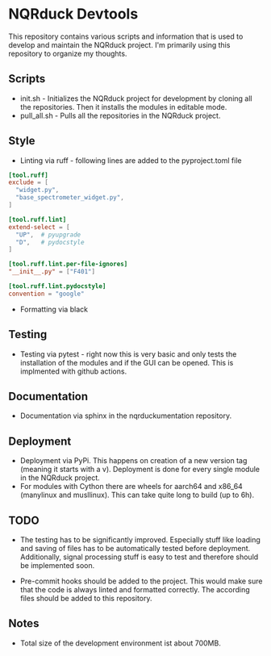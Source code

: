 # NQRduck Devtools

This repository contains various scripts and information that is used to develop and maintain the NQRduck project.
I'm primarily using this repository to organize my thoughts.

## Scripts
- init.sh - Initializes the NQRduck project for development by cloning all the repositories. Then it installs the modules in editable mode.
- pull_all.sh - Pulls all the repositories in the NQRduck project.

## Style
- Linting via ruff - following lines are added to the pyproject.toml file
```toml
[tool.ruff]
exclude = [
  "widget.py",
  "base_spectrometer_widget.py",
]

[tool.ruff.lint]
extend-select = [
  "UP",  # pyupgrade
  "D",   # pydocstyle
]

[tool.ruff.lint.per-file-ignores]
"__init__.py" = ["F401"]

[tool.ruff.lint.pydocstyle]
convention = "google"
```

- Formatting via black

## Testing
- Testing via pytest - right now this is very basic and only tests the installation of the modules and if the GUI can be opened. This is implmented with github actions.

## Documentation
- Documentation via sphinx in the nqrduckumentation repository. 

## Deployment
- Deployment via  PyPi. This happens on creation of a new version tag (meaning it starts with a v).
Deployment is done for every single module in the NQRduck project.
- For modules with Cython there are wheels for aarch64 and x86_64 (manylinux and musllinux). This can take quite long to build (up to 6h).

## TODO
- The testing has to be significantly improved. Especially stuff like loading and saving of files has to be automatically tested before deployment. Additionally, signal processing stuff is easy to test and therefore should be implemented soon. 

- Pre-commit hooks should be added to the project. This would make sure that the code is always linted and formatted correctly. The according files should be added to this repository.

## Notes
- Total size of the development environment ist about 700MB.